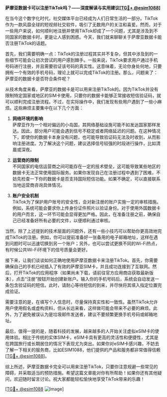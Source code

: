**萨摩亚数据卡可以注册TikTok吗？——深度解读与实用建议[[TG💪+ @esim1088](https://t.me/s/esim1088)]**

在当今这个数字化时代，社交媒体平台已经成为人们日常生活的一部分。TikTok作为一款风靡全球的短视频社交软件，吸引了无数用户的关注和喜爱。然而，对于一些用户来说，如何顺利地注册并使用TikTok却成了一个问题，尤其是涉及到不同国家的数据卡时，更是让人感到困惑。今天，我们就来聊聊关于萨摩亚数据卡能否注册TikTok的话题。

首先，我们需要明确一点：TikTok的注册过程其实并不复杂，但其中涉及到的一些细节可能会让初次尝试的用户感到棘手。一般来说，TikTok要求用户通过手机号码进行注册，并且需要验证该号码的真实性。这意味着，无论你身处何地，只要拥有一个有效的手机号码，理论上就可以完成TikTok的注册。那么，问题来了：萨摩亚的数据卡是否符合条件呢？

从技术角度来看，萨摩亚的数据卡是可以用来注册TikTok的。因为TikTok并没有限制特定国家或地区的SIM卡使用，只要你的数据卡能够正常接收短信验证码，就可以顺利完成注册流程。不过，在实际操作中，我们发现有些用户遇到了一些小麻烦。这些麻烦主要集中在以下几个方面：

1. **网络环境的影响**  
   萨摩亚作为一个相对偏远的小岛国，其网络基础设施可能不如发达国家那样发达。因此，部分用户可能会遇到信号不稳定或者网络延迟的问题。在这种情况下，即使你的数据卡本身没有问题，也可能导致验证码无法及时收到，从而影响注册进度。为了解决这个问题，建议选择信号较强的时段进行操作，比如清晨或深夜。

2. **运营商的限制**  
   不同国家的电信运营商之间可能存在一定的技术壁垒，这可能导致某些地区的数据卡无法正常使用国际服务。如果你发现自己在注册过程中遇到了困难，不妨先检查一下你的数据卡是否支持国际短信功能。如果不确定，可以直接联系当地运营商咨询具体情况。

3. **账户安全机制**  
   TikTok为了保护用户账号的安全性，会对新注册的账户实施一定的审核措施。例如，系统可能会要求你上传身份证件照片以验证身份。对于使用外国数据卡的用户而言，这一环节可能会显得更加严格。因此，在准备注册之前，确保自己已经准备好所有必要的文件，以便顺利通过审核。

当然，除了上述提到的技术层面的问题外，还有一些小技巧可以帮助你更高效地完成TikTok的注册。例如，你可以提前准备好一张备用的电子邮箱地址，这样在遇到问题时可以迅速切换到另一个账户；另外，也可以尝试更换不同的Wi-Fi热点，有时候公共Wi-Fi环境下的信号质量会更好。

接下来，让我们谈谈如何正确地使用萨摩亚数据卡来注册TikTok。首先，你需要确保自己的手机已经插入了有效的萨摩亚SIM卡，并且成功连接到了互联网。然后，打开TikTok的应用程序（如果尚未下载，请前往官方应用商店获取最新版本），点击“注册”按钮开始创建新账户。输入你的手机号码后，系统会自动发送一条包含验证码的短信。此时，请耐心等待短信的到来，并尽快将其填入指定位置完成验证。

需要注意的是，在填写个人信息时，尽量保持真实性和一致性。虽然TikTok允许用户使用假名或虚构资料，但从长远来看，这样做可能会带来不必要的麻烦。此外，为了避免被误认为是垃圾邮件发送者，建议不要频繁更换手机号码或邮箱地址。

最后，值得一提的是，随着科技的发展，越来越多的人开始关注虚拟eSIM卡的使用体验。相比于传统的实体SIM卡，eSIM卡具有更高的灵活性和便捷性，尤其是在跨国旅行或长期居住的情况下表现尤为突出。如果你对eSIM卡感兴趣，不妨去了解一下相关的服务商，比如ESIM1088，他们提供的产品和服务都非常值得信赖[[TG💪+ @esim1088](https://t.me/s/esim1088)]。

综上所述，萨摩亚数据卡完全可以用来注册TikTok，只要你注意规避一些常见的障碍，并采取适当的预防措施。希望这篇文章能对你有所帮助！如果你还有其他疑问，欢迎随时留言讨论。祝大家都能轻松愉快地享受TikTok带来的乐趣！

[[TG💪+ @esim1088](https://t.me/s/esim1088) ![Image](https://i.postimg.cc/4NQfJmqS/Snipaste-2025-05-13-00-14-12.png)]